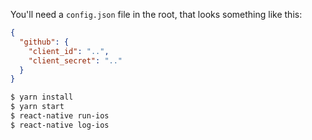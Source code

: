 You'll need a `config.json` file in the root, that looks something like this:

```json
{
  "github": {
    "client_id": "..",
    "client_secret": ".."
  }
}

```

```sh
$ yarn install
$ yarn start
$ react-native run-ios
$ react-native log-ios
```
